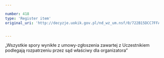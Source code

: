 ```yaml
---

number: 418
type: 'Register item'
original_uri: 'http://decyzje.uokik.gov.pl/nd_wz_um.nsf/0/722B15DCC7FFA664C12572DD0032954E?OpenDocument'


---
```


„Wszystkie spory wynikłe z umowy-zgłoszenia zawartej z Uczestnikiem podlegają rozpatrzeniu przez sąd właściwy dla organizatora”
